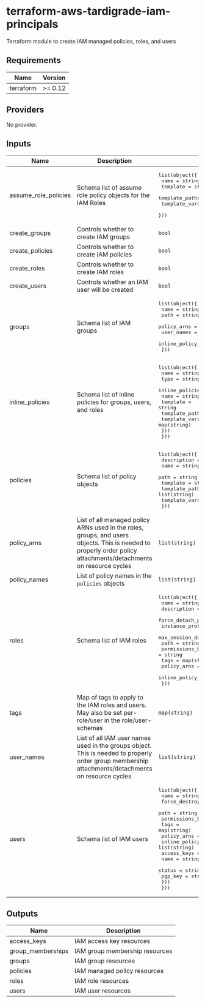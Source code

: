 # terraform-aws-tardigrade-iam-principals

Terraform module to create IAM managed policies, roles, and users


<!-- BEGIN TFDOCS -->
## Requirements

| Name | Version |
|------|---------|
| terraform | >= 0.12 |

## Providers

No provider.

## Inputs

| Name | Description | Type | Default | Required |
|------|-------------|------|---------|:--------:|
| assume\_role\_policies | Schema list of assume role policy objects for the IAM Roles | <pre>list(object({<br>    name           = string<br>    template       = string<br>    template_paths = list(string)<br>    template_vars  = map(string)<br>  }))</pre> | `[]` | no |
| create\_groups | Controls whether to create IAM groups | `bool` | `true` | no |
| create\_policies | Controls whether to create IAM policies | `bool` | `true` | no |
| create\_roles | Controls whether to create IAM roles | `bool` | `true` | no |
| create\_users | Controls whether an IAM user will be created | `bool` | `true` | no |
| groups | Schema list of IAM groups | <pre>list(object({<br>    name                = string<br>    path                = string<br>    policy_arns         = list(string)<br>    user_names          = list(string)<br>    inline_policy_names = list(string)<br>  }))</pre> | `[]` | no |
| inline\_policies | Schema list of inline policies for groups, users, and roles | <pre>list(object({<br>    name = string<br>    type = string<br>    inline_policies = list(object({<br>      name           = string<br>      template       = string<br>      template_paths = list(string)<br>      template_vars  = map(string)<br>    }))<br>  }))</pre> | `[]` | no |
| policies | Schema list of policy objects | <pre>list(object({<br>    description    = string<br>    name           = string<br>    path           = string<br>    template       = string<br>    template_paths = list(string)<br>    template_vars  = map(string)<br>  }))</pre> | `[]` | no |
| policy\_arns | List of all managed policy ARNs used in the roles, groups, and users objects. This is needed to properly order policy attachments/detachments on resource cycles | `list(string)` | `[]` | no |
| policy\_names | List of policy names in the `policies` objects | `list(string)` | `[]` | no |
| roles | Schema list of IAM roles | <pre>list(object({<br>    name                  = string<br>    description           = string<br>    force_detach_policies = bool<br>    instance_profile      = bool<br>    max_session_duration  = number<br>    path                  = string<br>    permissions_boundary  = string<br>    tags                  = map(string)<br>    policy_arns           = list(string)<br>    inline_policy_names   = list(string)<br>  }))</pre> | `[]` | no |
| tags | Map of tags to apply to the IAM roles and users. May also be set per-role/user in the role/user-schemas | `map(string)` | `{}` | no |
| user\_names | List of all IAM user names used in the groups object. This is needed to properly order group membership attachments/detachments on resource cycles | `list(string)` | `[]` | no |
| users | Schema list of IAM users | <pre>list(object({<br>    name                 = string<br>    force_destroy        = bool<br>    path                 = string<br>    permissions_boundary = string<br>    tags                 = map(string)<br>    policy_arns          = list(string)<br>    inline_policy_names  = list(string)<br>    access_keys = list(object({<br>      name    = string<br>      status  = string<br>      pgp_key = string<br>    }))<br>  }))</pre> | `[]` | no |

## Outputs

| Name | Description |
|------|-------------|
| access\_keys | IAM access key resources |
| group\_memberships | IAM group membership resources |
| groups | IAM group resources |
| policies | IAM managed policy resources |
| roles | IAM role resources |
| users | IAM user resources |

<!-- END TFDOCS -->
